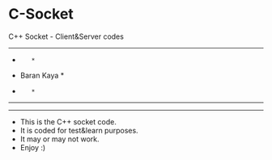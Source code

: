 # C-Socket
C++ Socket - Client&amp;Server codes

******************
*		 *
*   Baran Kaya   *
*		 *
******************

****************************************************************

- This is the C++ socket code.
- It is coded for test&learn purposes.
- It may or may not work.
- Enjoy :)